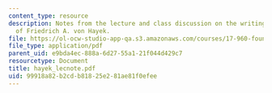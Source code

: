 ```yaml
---
content_type: resource
description: Notes from the lecture and class discussion on the writings and ideas
  of Friedrich A. von Hayek.
file: https://ol-ocw-studio-app-qa.s3.amazonaws.com/courses/17-960-foundations-of-political-science-fall-2004/99918a82b2cdb81825e281ae81f0efee_hayek_lecnote.pdf
file_type: application/pdf
parent_uid: e9bda4ec-888a-6d27-55a1-21f044d429c7
resourcetype: Document
title: hayek_lecnote.pdf
uid: 99918a82-b2cd-b818-25e2-81ae81f0efee
---
```


